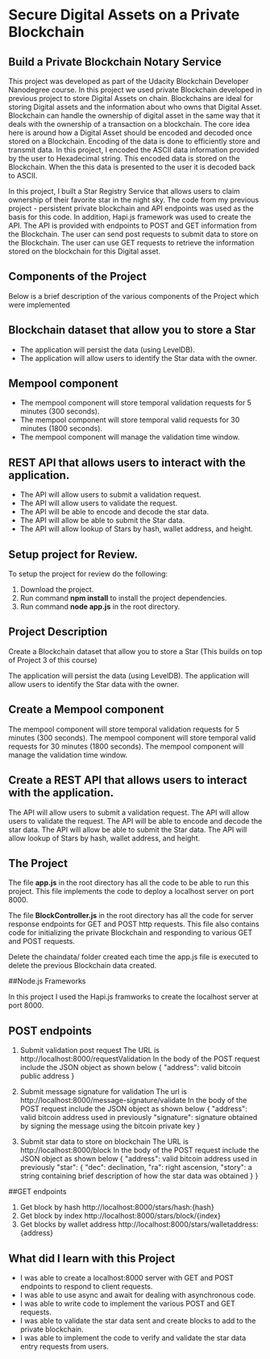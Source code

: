 # Secure Digital Assets on a Private Blockchain
## Build a Private Blockchain Notary Service

This project was developed as part of the Udacity Blockchain Developer Nanodegree course. In this project we used private Blockchain developed in previous project to store Digital Assets on chain. Blockchains are ideal for storing Digital assets and the information about who owns that Digital Asset. Blockchain can handle the ownership of digital asset in the same way that it deals with the ownership of a transaction on a blockchain. The core idea here is around how a Digital Asset should be encoded and decoded once stored on a Blockchain. Encoding of the data is done to efficiently store and transmit data. In this project, I encoded the ASCII data information provided by the user to Hexadecimal string. This encoded data is stored on the Blockchain. When the this data is presented to the user it is decoded back to ASCII.

In this project, I built a Star Registry Service that allows users to claim ownership of their favorite star in the night sky. The code from my previous project - persistent private blockchain and API endpoints was used as the basis for this code. In addition, Hapi.js framework was used to create the API. The API is provided with endpoints to POST and GET information from the Blockchain. The user can send post requests to submit data to store on the Blockchain. The user can use GET requests to retrieve the information stored on the blockchain for this Digital asset. 

## Components of the Project
Below is a brief description of the various components of the Project which were implemented

## Blockchain dataset that allow you to store a Star
* The application will persist the data (using LevelDB).
* The application will allow users to identify the Star data with the owner.

## Mempool component
* The mempool component will store temporal validation requests for 5 minutes (300 seconds).
* The mempool component will store temporal valid requests for 30 minutes (1800 seconds).
* The mempool component will manage the validation time window.

## REST API that allows users to interact with the application.
* The API will allow users to submit a validation request.
* The API will allow users to validate the request.
* The API will be able to encode and decode the star data.
* The API will allow be able to submit the Star data.
* The API will allow lookup of Stars by hash, wallet address, and height.

## Setup project for Review.

To setup the project for review do the following:
1. Download the project.
2. Run command __npm install__ to install the project dependencies.
3. Run command __node app.js__ in the root directory.

## Project Description

Create a Blockchain dataset that allow you to store a Star (This builds on top of Project 3 of this course)

The application will persist the data (using LevelDB).
The application will allow users to identify the Star data with the owner.

## Create a Mempool component

The mempool component will store temporal validation requests for 5 minutes (300 seconds).
The mempool component will store temporal valid requests for 30 minutes (1800 seconds).
The mempool component will manage the validation time window.

## Create a REST API that allows users to interact with the application.

The API will allow users to submit a validation request.
The API will allow users to validate the request.
The API will be able to encode and decode the star data.
The API will allow be able to submit the Star data.
The API will allow lookup of Stars by hash, wallet address, and height.


## The Project

The file __app.js__ in the root directory has all the code to be able to run this project. This file implements the code to deploy a localhost server on port 8000.

The file __BlockController.js__ in the root directory has all the code for server response endpoints for GET and POST http requests. This file also contains code for initializing the private Blockchain and responding to various GET and POST requests.

Delete the chaindata/ folder created each time the app.js file is executed to delete the previous Blockchain data created.


##Node.js Frameworks

In this project I used the Hapi.js framworks to create the localhost server at port 8000.

## POST endpoints

1. Submit validation post request
    The URL is http://localhost:8000/requestValidation
    In the body of the POST request include the JSON object as shown below
    {
      "address": valid bitcoin public address
    }

2. Submit message signature for validation
    The url is http://localhost:8000/message-signature/validate
    In the body of the POST request include the JSON object as shown below
    {
      "address": valid bitcoin address used in previously
      "signature": signature obtained by signing the message using the bitcoin private key
    }

3. Submit star data to store on blockchain
    The URL is http://localhost:8000/block
    In the body of the POST request include the JSON object as shown below
    {
      "address": valid bitcoin address used in previously
      "star": {
            "dec": declination,
            "ra": right ascension,
            "story": a string containing brief description of how the star data was obtained
        }
    }

##GET endpoints

1. Get block by hash
    http://localhost:8000/stars/hash:{hash}
2. Get block by index
    http://localhost:8000/stars/block/{index}
3. Get blocks by wallet address
    http://localhost:8000/stars/walletaddress:{address}

## What did I learn with this Project

* I was able to create a localhost:8000 server with GET and POST endpoints to respond to client requests.
* I was able to use async and await for dealing with asynchronous code.
* I was able to write code to implement the various POST and GET requests.
* I was able to validate the star data sent and create blocks to add to the private blockchain.
* I was able to implement the code to verify and validate the star data entry requests from users.
